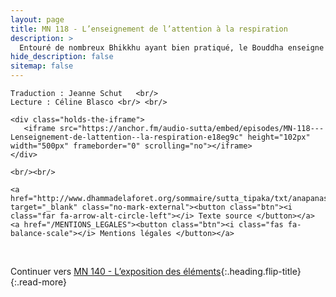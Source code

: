 ```yaml
---
layout: page
title: MN 118 - L’enseignement de l’attention à la respiration
description: >
  Entouré de nombreux Bhikkhu ayant bien pratiqué, le Bouddha enseigne la pleine conscience de la respiration en détail, montrant comment elle se rapportent aux quatre types de méditation de pleine conscience. (22 min)
hide_description: false
sitemap: false
---
```



<div class="center">

    Traduction : Jeanne Schut   <br/>
    Lecture : Céline Blasco <br/> <br/>

    <div class="holds-the-iframe">
       <iframe src="https://anchor.fm/audio-sutta/embed/episodes/MN-118---Lenseignement-de-lattention--la-respiration-e18eg9c" height="102px" width="500px" frameborder="0" scrolling="no"></iframe>
    </div>

    <br/><br/>

    <a href="http://www.dhammadelaforet.org/sommaire/sutta_tipaka/txt/anapanasati_sutta.html" target="_blank" class="no-mark-external"><button class="btn"><i class="far fa-arrow-alt-circle-left"></i> Texte source </button></a>
    <a href="/MENTIONS_LEGALES"><button class="btn"><i class="fas fa-balance-scale"></i> Mentions légales </button></a>

</div>

&nbsp;

Continuer vers [MN 140 - L’exposition des éléments](/MN140.md){:.heading.flip-title}
{:.read-more}
